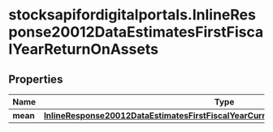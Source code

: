 # stocksapifordigitalportals.InlineResponse20012DataEstimatesFirstFiscalYearReturnOnAssets

## Properties

Name | Type | Description | Notes
------------ | ------------- | ------------- | -------------
**mean** | [**InlineResponse20012DataEstimatesFirstFiscalYearCurrencyDependentEstimatesEbitMean**](InlineResponse20012DataEstimatesFirstFiscalYearCurrencyDependentEstimatesEbitMean.md) |  | [optional] 



